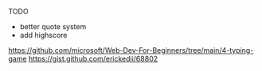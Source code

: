 TODO

- better quote system
- add highscore

https://github.com/microsoft/Web-Dev-For-Beginners/tree/main/4-typing-game
https://gist.github.com/erickedji/68802 
